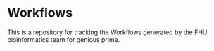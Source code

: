 # Workflows

This is a repository for tracking the Workflows generated
by the FHU bioinformatics team for genious prime.
